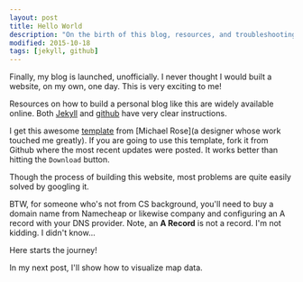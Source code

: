 ```yaml
---
layout: post
title: Hello World
description: "On the birth of this blog, resources, and troubleshooting."
modified: 2015-10-18
tags: [jekyll, github]
---
```


Finally, my blog is launched, unofficially. I never thought I would built a website, on my own, one day. This is very exciting to me!

Resources on how to build a personal blog like this are widely available online. Both [Jekyll](http://jekyllrb.com/docs/usage/) and [github](https://pages.github.com) have very clear instructions. 

I get this awesome [template](https://mademistakes.com/work/hpstr-jekyll-theme/) from [Michael Rose](a designer whose work touched me greatly). If you are going to use this template, fork it from Github where the most recent updates were posted. It works better than hitting the `Download` button.

Though the process of building this website, most problems are quite easily solved by googling it.

BTW, for someone who's not from CS background, you'll need to buy a domain name from Namecheap or likewise company and configuring an A record with your DNS provider. Note, an **A Record** is not a record. I'm not kidding. I didn't know...

Here starts the journey!

In my next post, I'll show how to visualize map data. 
